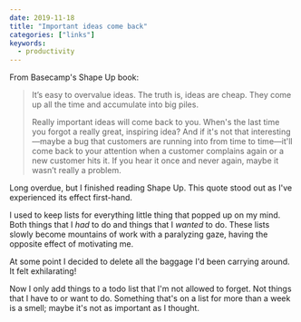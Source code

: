 ```yaml
---
date: 2019-11-18
title: "Important ideas come back"
categories: ["links"]
keywords:
  - productivity
---
```


From Basecamp's Shape Up book:

> It’s easy to overvalue ideas. The truth is, ideas are cheap. They come up all the time and accumulate into big piles.
> 
> Really important ideas will come back to you. When's the last time you forgot a really great, inspiring idea? And if it's not that interesting—maybe a bug that customers are running into from time to time—it'll come back to your attention when a customer complains again or a new customer hits it. If you hear it once and never again, maybe it wasn’t really a problem.

Long overdue, but I finished reading Shape Up. This quote stood out as I've experienced its effect first-hand.

I used to keep lists for everything little thing that popped up on my mind. Both things that I _had_ to do and things that I _wanted_ to do. These lists slowly become mountains of work with a paralyzing gaze, having the opposite effect of motivating me.

At some point I decided to delete all the baggage I'd been carrying around. It felt exhilarating!

Now I only add things to a todo list that I'm not allowed to forget. Not things that I have to or want to do. Something that's on a list for more than a week is a smell; maybe it's not as important as I thought.